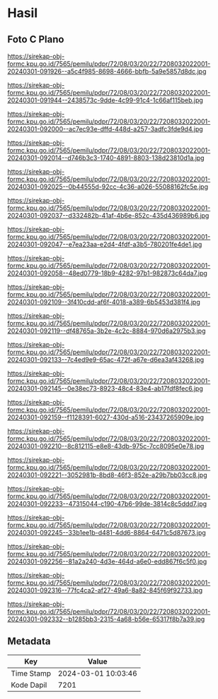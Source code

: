 # Hasil

## Foto C Plano

https://sirekap-obj-formc.kpu.go.id/7565/pemilu/pdpr/72/08/03/20/22/7208032022001-20240301-091926--a5c4f985-8698-4666-bbfb-5a9e5857d8dc.jpg

https://sirekap-obj-formc.kpu.go.id/7565/pemilu/pdpr/72/08/03/20/22/7208032022001-20240301-091944--2438573c-9dde-4c99-91c4-1c66af115beb.jpg

https://sirekap-obj-formc.kpu.go.id/7565/pemilu/pdpr/72/08/03/20/22/7208032022001-20240301-092000--ac7ec93e-dffd-448d-a257-3adfc3fde9d4.jpg

https://sirekap-obj-formc.kpu.go.id/7565/pemilu/pdpr/72/08/03/20/22/7208032022001-20240301-092014--d746b3c3-1740-4891-8803-138d23810d1a.jpg

https://sirekap-obj-formc.kpu.go.id/7565/pemilu/pdpr/72/08/03/20/22/7208032022001-20240301-092025--0b44555d-92cc-4c36-a026-55088162fc5e.jpg

https://sirekap-obj-formc.kpu.go.id/7565/pemilu/pdpr/72/08/03/20/22/7208032022001-20240301-092037--d332482b-41af-4b6e-852c-435d436989b6.jpg

https://sirekap-obj-formc.kpu.go.id/7565/pemilu/pdpr/72/08/03/20/22/7208032022001-20240301-092047--e7ea23aa-e2d4-4fdf-a3b5-780201fe4de1.jpg

https://sirekap-obj-formc.kpu.go.id/7565/pemilu/pdpr/72/08/03/20/22/7208032022001-20240301-092058--48ed0779-18b9-4282-97b1-982873c64da7.jpg

https://sirekap-obj-formc.kpu.go.id/7565/pemilu/pdpr/72/08/03/20/22/7208032022001-20240301-092109--3f410cdd-af6f-4018-a389-6b5453d381f4.jpg

https://sirekap-obj-formc.kpu.go.id/7565/pemilu/pdpr/72/08/03/20/22/7208032022001-20240301-092119--df48765a-3b2e-4c2c-8884-970d6a2975b3.jpg

https://sirekap-obj-formc.kpu.go.id/7565/pemilu/pdpr/72/08/03/20/22/7208032022001-20240301-092133--7c4ed9e9-65ac-472f-a67e-d6ea3af43268.jpg

https://sirekap-obj-formc.kpu.go.id/7565/pemilu/pdpr/72/08/03/20/22/7208032022001-20240301-092145--0e38ec73-8923-48c4-83e4-ab17fdf8fec6.jpg

https://sirekap-obj-formc.kpu.go.id/7565/pemilu/pdpr/72/08/03/20/22/7208032022001-20240301-092159--f1128391-6027-430d-a516-23437265909e.jpg

https://sirekap-obj-formc.kpu.go.id/7565/pemilu/pdpr/72/08/03/20/22/7208032022001-20240301-092210--8c812115-e8e8-43db-975c-7cc8095e0e78.jpg

https://sirekap-obj-formc.kpu.go.id/7565/pemilu/pdpr/72/08/03/20/22/7208032022001-20240301-092221--3052981b-8bd8-46f3-852e-a29b7bb03cc8.jpg

https://sirekap-obj-formc.kpu.go.id/7565/pemilu/pdpr/72/08/03/20/22/7208032022001-20240301-092233--47315044-c190-47b6-99de-3814c8c5ddd7.jpg

https://sirekap-obj-formc.kpu.go.id/7565/pemilu/pdpr/72/08/03/20/22/7208032022001-20240301-092245--33b1ee1b-d481-4dd6-8864-6471c5d87673.jpg

https://sirekap-obj-formc.kpu.go.id/7565/pemilu/pdpr/72/08/03/20/22/7208032022001-20240301-092256--81a2a240-4d3e-464d-a6e0-edd867f6c5f0.jpg

https://sirekap-obj-formc.kpu.go.id/7565/pemilu/pdpr/72/08/03/20/22/7208032022001-20240301-092316--77fc4ca2-af27-49a6-8a82-845f69f92733.jpg

https://sirekap-obj-formc.kpu.go.id/7565/pemilu/pdpr/72/08/03/20/22/7208032022001-20240301-092332--b1285bb3-2315-4a68-b56e-65317f8b7a39.jpg


## Metadata

| Key        | Value               |
| ---------- | ------------------- |
| Time Stamp | 2024-03-01 10:03:46 |
| Kode Dapil | 7201                |



